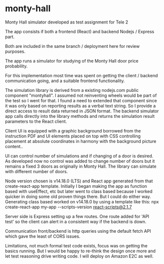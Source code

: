 # monty-hall
Monty Hall simulator developed as test assignment for Tele 2

The app consists if both a frontend (React) and backend Nodejs / Express part.

Both are included in the same branch / deployment here for review purposes.

The app runs a simulator for studying of the Monty Hall door price probability.

For this implementation most time was spent on getting the client / backend communication going,
and a suitable frontend functionality.

The simulation library is derived from a existing nodejs.com public component "montyhall".
I assumed not reinventing wheels would be part of the test so I went for that.
I found a need to extended that component since it was only based on reporting results as a verbal text string.
So I provide a direct access to result data returned in JSON format.
The backend simulator app calls directly into the library methods and returns
the simulation result parameters to the React client.

Client UI is equipped with a graphic background borrowed from the instruction PDF
and UI elements placed on top with CSS controlling placement at absolute coordinates
in harmony with the background picture content..

UI can control number of simulations and if changing of a door is desired.
As developed now no control was added to change number of doors but it remains
a fixed 3 doors as originally in Monty Hall.  The library can simulate with different number of doors.

Node version chosen is v14.18.0 (LTS) and React app generated from that create-react-app template.
Initially I began making the app as function based with useEffect, etc but later went to class based because I
worked quicker in doing some old proven things there. But I could do either way.
Generating class based worked on v14.18.0 by using a template like this:
npx create-react-app my-app --scripts-version react-scripts@2.1.7

Server side is Express setting up a few routes.
One route added for 'API test' so the client can alert in a consistent way
if the backend is down.

Communication front/backend is http queries using
the default fetch API which gave the least of CORS issues.

Limitations, not much formal test code exists, focus was on getting the basics running.
But I would be happy to re-think the design once more and let test reasoning drive writing code.
I will deploy on Amazon E2C as well.
